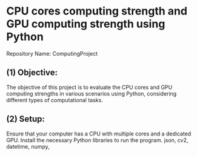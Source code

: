 # CPU cores computing strength and GPU computing strength using Python
Repository Name: ComputingProject
## (1) Objective:
The objective of this project is to evaluate the CPU cores and GPU computing strengths in various scenarios using Python, considering different types of computational tasks.

## (2) Setup:

Ensure that your computer has a CPU with multiple cores and a dedicated GPU.
Install the necessary Python libraries to run the program. json, cv2, datetime, numpy,

